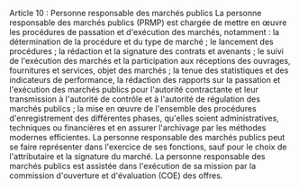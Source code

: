 Article 10 : Personne responsable des marchés publics
La personne responsable des marchés publics (PRMP) est chargée de mettre
en œuvre les procédures de passation et d'exécution des marchés,
notamment :
la détermination de la procédure et du type de marché ;
le lancement des procédures ;
la rédaction et la signature des contrats et avenants ;
le suivi de l'exécution des marchés et la participation aux
réceptions des ouvrages, fournitures et services, objet des marchés ;
la tenue des statistiques et des indicateurs de performance, la
rédaction des rapports sur la passation et l'exécution des marchés
publics pour l'autorité contractante et leur transmission à
l'autorité de contrôle et à l'autorité de régulation des marchés
publics ;
la mise en œuvre de l'ensemble des procédures d'enregistrement des
différentes phases, qu'elles soient administratives, techniques ou
financières et en assurer l'archivage par les méthodes modernes
efficientes.
La personne responsable des marchés publics peut se faire représenter
dans l'exercice de ses fonctions, sauf pour le choix de l'attributaire
et la signature du marché.
La personne responsable des marchés publics est assistée dans
l'exécution de sa mission par la commission d'ouverture et
d'évaluation (COE) des offres.